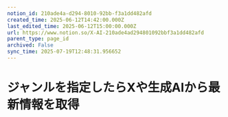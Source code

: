 ```yaml
---
notion_id: 210ade4a-d294-8010-92bb-f3a1dd482afd
created_time: 2025-06-12T14:42:00.000Z
last_edited_time: 2025-06-12T15:00:00.000Z
url: https://www.notion.so/X-AI-210ade4ad294801092bbf3a1dd482afd
parent_type: page_id
archived: False
sync_time: 2025-07-19T12:48:31.956652
---
```


# ジャンルを指定したらXや生成AIから最新情報を取得


